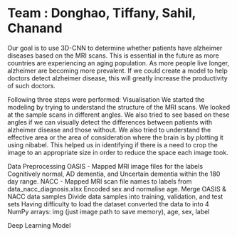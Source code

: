 # Team : Donghao, Tiffany, Sahil, Chanand

Our goal is to use 3D-CNN to determine whether patients have alzheimer diseases based on the MRI scans. This is essential in the future as more countries are experiencing an aging population. As more people live longer, alzheimer are becoming more prevalent. If we could create a model to help doctors detect alzheimer disease, this will greatly increase the productivity of such doctors.

Following three steps were performed: 
Visualisation
We started the modeling by trying to understand the structure of the MRI scans. We looked at the sample scans in different angles. We also tried to see based on these angles if we can visually detect the differences between patients with alzheimer disease and those without. We also tried to understand the effective area or the area of consideration where the brain is by plotting it using nibabel. This helped us in identifying if there is a need to crop the image to an appropriate size in order to reduce the space each image took.


Data Preprocessing
OASIS - 
Mapped MRI image files for the labels Cognitively normal, AD dementia, and Uncertain dementia within the 180 day range.
NACC - 
Mapped MRI scan file names to labels from data_nacc_diagnosis.xlsx
Encoded sex and normalise age.
Merge OASIS & NACC data samples
Divide data samples into training, validation, and test sets
Having difficulty to load the dataset converted the data to into 4 NumPy arrays: img (just image path to save memory), age, sex, label

Deep Learning Model
